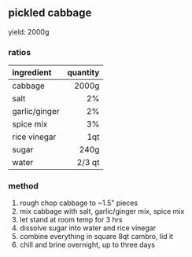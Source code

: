## pickled cabbage
yield: 2000g

### ratios
| ingredient    | quantity |
|:--------------|---------:|
| cabbage       |    2000g |
| salt          |       2% |
| garlic/ginger |       2% |
| spice mix     |       3% |
| rice vinegar  |      1qt |
| sugar         |     240g |
| water         |   2/3 qt |

### method
1. rough chop cabbage to \~1.5" pieces
1. mix cabbage with salt, garlic/ginger mix, spice mix
1. let stand at room temp for 3 hrs
1. dissolve sugar into water and rice vinegar
1. combine everything in square 8qt cambro, lid it
1. chill and brine overnight, up to three days

